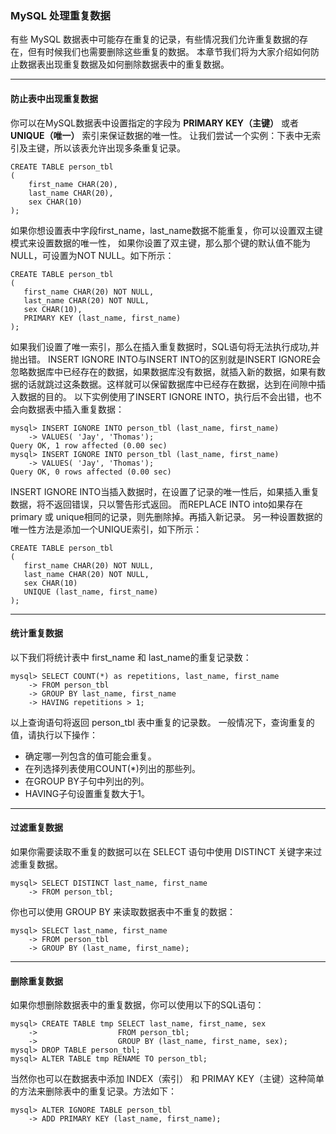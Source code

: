 ### MySQL 处理重复数据
有些 MySQL 数据表中可能存在重复的记录，有些情况我们允许重复数据的存在，但有时候我们也需要删除这些重复的数据。
本章节我们将为大家介绍如何防止数据表出现重复数据及如何删除数据表中的重复数据。

---

#### 防止表中出现重复数据
你可以在MySQL数据表中设置指定的字段为 **PRIMARY KEY（主键）** 或者 **UNIQUE（唯一）** 索引来保证数据的唯一性。
让我们尝试一个实例：下表中无索引及主键，所以该表允许出现多条重复记录。
```other
CREATE TABLE person_tbl
(
    first_name CHAR(20),
    last_name CHAR(20),
    sex CHAR(10)
);
```
如果你想设置表中字段first_name，last_name数据不能重复，你可以设置双主键模式来设置数据的唯一性， 如果你设置了双主键，那么那个键的默认值不能为NULL，可设置为NOT NULL。如下所示：
```other
CREATE TABLE person_tbl
(
   first_name CHAR(20) NOT NULL,
   last_name CHAR(20) NOT NULL,
   sex CHAR(10),
   PRIMARY KEY (last_name, first_name)
);
```
如果我们设置了唯一索引，那么在插入重复数据时，SQL语句将无法执行成功,并抛出错。
INSERT IGNORE INTO与INSERT INTO的区别就是INSERT IGNORE会忽略数据库中已经存在的数据，如果数据库没有数据，就插入新的数据，如果有数据的话就跳过这条数据。这样就可以保留数据库中已经存在数据，达到在间隙中插入数据的目的。
以下实例使用了INSERT IGNORE INTO，执行后不会出错，也不会向数据表中插入重复数据：
```other
mysql> INSERT IGNORE INTO person_tbl (last_name, first_name)
    -> VALUES( 'Jay', 'Thomas');
Query OK, 1 row affected (0.00 sec)
mysql> INSERT IGNORE INTO person_tbl (last_name, first_name)
    -> VALUES( 'Jay', 'Thomas');
Query OK, 0 rows affected (0.00 sec)
```
INSERT IGNORE INTO当插入数据时，在设置了记录的唯一性后，如果插入重复数据，将不返回错误，只以警告形式返回。 而REPLACE INTO into如果存在primary 或 unique相同的记录，则先删除掉。再插入新记录。
另一种设置数据的唯一性方法是添加一个UNIQUE索引，如下所示：
```other
CREATE TABLE person_tbl
(
   first_name CHAR(20) NOT NULL,
   last_name CHAR(20) NOT NULL,
   sex CHAR(10)
   UNIQUE (last_name, first_name)
);
```

---

#### 统计重复数据
以下我们将统计表中 first_name 和 last_name的重复记录数：
```other
mysql> SELECT COUNT(*) as repetitions, last_name, first_name
    -> FROM person_tbl
    -> GROUP BY last_name, first_name
    -> HAVING repetitions > 1;
```
以上查询语句将返回 person_tbl 表中重复的记录数。 一般情况下，查询重复的值，请执行以下操作：

*  确定哪一列包含的值可能会重复。
*  在列选择列表使用COUNT(*)列出的那些列。
*  在GROUP BY子句中列出的列。
*  HAVING子句设置重复数大于1。

---

#### 过滤重复数据
如果你需要读取不重复的数据可以在 SELECT 语句中使用 DISTINCT 关键字来过滤重复数据。
```other
mysql> SELECT DISTINCT last_name, first_name
    -> FROM person_tbl;
```
你也可以使用 GROUP BY 来读取数据表中不重复的数据：
```other
mysql> SELECT last_name, first_name
    -> FROM person_tbl
    -> GROUP BY (last_name, first_name);
```

---

#### 删除重复数据
如果你想删除数据表中的重复数据，你可以使用以下的SQL语句：
```other
mysql> CREATE TABLE tmp SELECT last_name, first_name, sex
    ->                  FROM person_tbl;
    ->                  GROUP BY (last_name, first_name, sex);
mysql> DROP TABLE person_tbl;
mysql> ALTER TABLE tmp RENAME TO person_tbl;
```
当然你也可以在数据表中添加 INDEX（索引） 和 PRIMAY KEY（主键）这种简单的方法来删除表中的重复记录。方法如下：
```other
mysql> ALTER IGNORE TABLE person_tbl
    -> ADD PRIMARY KEY (last_name, first_name);
```